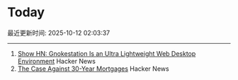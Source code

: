 # Today

最近更新时间: 2025-10-12 02:03:37

--- 
1. [Show HN: Gnokestation Is an Ultra Lightweight Web Desktop Environment](https://gnokestation.netlify.app) Hacker News
2. [The Case Against 30-Year Mortgages](https://www.wsj.com/opinion/the-case-against-30-year-mortgages-0cbd6d56) Hacker News
